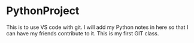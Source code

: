 # PythonProject
This is to use VS code with git.
I will add my Python notes in here so that I can have my friends contribute to it.
This is my first GIT class.